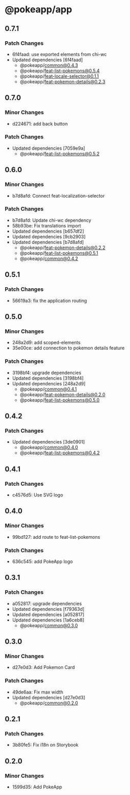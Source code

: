 # @pokeapp/app

## 0.7.1

### Patch Changes

- 6f4faad: use exported elements from chi-wc
- Updated dependencies [6f4faad]
  - @pokeapp/common@0.4.3
  - @pokeapp/feat-list-pokemons@0.5.4
  - @pokeapp/feat-locale-selector@0.1.1
  - @pokeapp/feat-pokemon-details@0.2.3

## 0.7.0

### Minor Changes

- d224671: add back button

### Patch Changes

- Updated dependencies [7059e9a]
  - @pokeapp/feat-list-pokemons@0.5.2

## 0.6.0

### Minor Changes

- b7d8afd: Connect feat-localization-selector

### Patch Changes

- b7d8afd: Update chi-wc dependency
- 58b93be: Fix translations import
- Updated dependencies [b657df2]
- Updated dependencies [9cb2903]
- Updated dependencies [b7d8afd]
  - @pokeapp/feat-pokemon-details@0.2.2
  - @pokeapp/feat-list-pokemons@0.5.1
  - @pokeapp/common@0.4.2

## 0.5.1

### Patch Changes

- 56619a3: fix the application routing

## 0.5.0

### Minor Changes

- 248a2d9: add scoped-elements
- 35e00ce: add connection to pokemon details feature

### Patch Changes

- 3198bf4: upgrade dependencies
- Updated dependencies [3198bf4]
- Updated dependencies [248a2d9]
  - @pokeapp/common@0.4.1
  - @pokeapp/feat-pokemon-details@0.2.0
  - @pokeapp/feat-list-pokemons@0.5.0

## 0.4.2

### Patch Changes

- Updated dependencies [3de0901]
  - @pokeapp/common@0.4.0
  - @pokeapp/feat-list-pokemons@0.4.2

## 0.4.1

### Patch Changes

- c4576d5: Use SVG logo

## 0.4.0

### Minor Changes

- 99bd127: add route to feat-list-pokemons

### Patch Changes

- 636c545: add PokeApp logo

## 0.3.1

### Patch Changes

- a052817: upgrade dependencies
- Updated dependencies [f79363d]
- Updated dependencies [a052817]
- Updated dependencies [1a6ceb8]
  - @pokeapp/common@0.3.0

## 0.3.0

### Minor Changes

- d27e0d3: Add Pokemon Card

### Patch Changes

- 49de6aa: Fix max width
- Updated dependencies [d27e0d3]
  - @pokeapp/common@0.2.0

## 0.2.1

### Patch Changes

- 3b80fe5: Fix i18n on Storybook

## 0.2.0

### Minor Changes

- 1599d35: Add PokeApp

